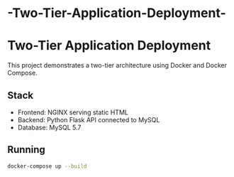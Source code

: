 # -Two-Tier-Application-Deployment-
# Two-Tier Application Deployment

This project demonstrates a two-tier architecture using Docker and Docker Compose.

## Stack
- Frontend: NGINX serving static HTML
- Backend: Python Flask API connected to MySQL
- Database: MySQL 5.7

## Running

```bash
docker-compose up --build
